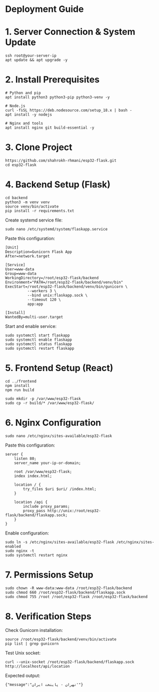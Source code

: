 # Deployment Guide

# 1. Server Connection & System Update

```
ssh root@your-server-ip
apt update && apt upgrade -y
```

# 2. Install Prerequisites

```
# Python and pip
apt install python3 python3-pip python3-venv -y

# Node.js 
curl -fsSL https://deb.nodesource.com/setup_18.x | bash -
apt install -y nodejs 

# Nginx and tools
apt install nginx git build-essential -y
```

# 3. Clone Project

```
https://github.com/shahrokh-rhmani/esp32-flask.git
cd esp32-flask
```

# 4. Backend Setup (Flask)

```
cd backend
python3 -m venv venv
source venv/bin/activate
pip install -r requirements.txt
```

Create systemd service file:

```
sudo nano /etc/systemd/system/flaskapp.service
```

Paste this configuration:

```
[Unit]
Description=Gunicorn Flask App
After=network.target

[Service]
User=www-data
Group=www-data
WorkingDirectory=/root/esp32-flask/backend
Environment="PATH=/root/esp32-flask/backend/venv/bin"
ExecStart=/root/esp32-flask/backend/venv/bin/gunicorn \
          --workers 3 \
          --bind unix:flaskapp.sock \
          --timeout 120 \
          app:app

[Install]
WantedBy=multi-user.target
```

Start and enable service:

```
sudo systemctl start flaskapp
sudo systemctl enable flaskapp
sudo systemctl status flaskapp
sudo systemctl restart flaskapp
```

# 5. Frontend Setup (React)

```
cd ../frontend
npm install
npm run build

sudo mkdir -p /var/www/esp32-flask
sudo cp -r build/* /var/www/esp32-flask/
```

# 6. Nginx Configuration

```
sudo nano /etc/nginx/sites-available/esp32-flask
```

Paste this configuration:

```
server {
    listen 80;
    server_name your-ip-or-domain;

    root /var/www/esp32-flask;
    index index.html;

    location / {
        try_files $uri $uri/ /index.html;
    }

    location /api {
        include proxy_params;
        proxy_pass http://unix:/root/esp32-flask/backend/flaskapp.sock;
    }
}
```

Enable configuration:

```
sudo ln -s /etc/nginx/sites-available/esp32-flask /etc/nginx/sites-enabled
sudo nginx -t
sudo systemctl restart nginx
```

# 7. Permissions Setup

```
sudo chown -R www-data:www-data /root/esp32-flask/backend
sudo chmod 660 /root/esp32-flask/backend/flaskapp.sock
sudo chmod 755 /root /root/esp32-flask /root/esp32-flask/backend
```

# 8. Verification Steps

Check Gunicorn installation:

```
source /root/esp32-flask/backend/venv/bin/activate
pip list | grep gunicorn
```

Test Unix socket:

```
curl --unix-socket /root/esp32-flask/backend/flaskapp.sock http://localhost/api/location
```

Expected output: 

```
{"message":"تهران - پایتخت ایران'"}
```
















